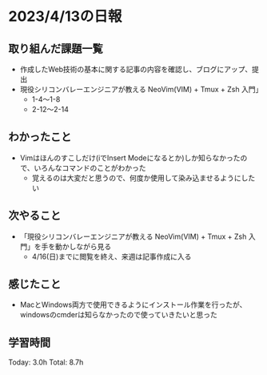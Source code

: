 # 2023/4/13の日報
## 取り組んだ課題一覧
* 作成したWeb技術の基本に関する記事の内容を確認し、ブログにアップ、提出
* 現役シリコンバレーエンジニアが教える NeoVim(VIM) + Tmux + Zsh 入門」
    * 1-4～1-8
    * 2-12～2-14
## わかったこと
* Vimはほんのすこしだけ(iでInsert Modeになるとか)しか知らなかったので、いろんなコマンドのことがわかった
    * 覚えるのは大変だと思うので、何度か使用して染み込ませるようにしたい
## 次やること
* 「現役シリコンバレーエンジニアが教える NeoVim(VIM) + Tmux + Zsh 入門」を手を動かしながら見る
    * 4/16(日)までに閲覧を終え、来週は記事作成に入る
## 感じたこと
* MacとWindows両方で使用できるようにインストール作業を行ったが、windowsのcmderは知らなかったので使っていきたいと思った
## 学習時間
Today: 3.0h
Total: 8.7h